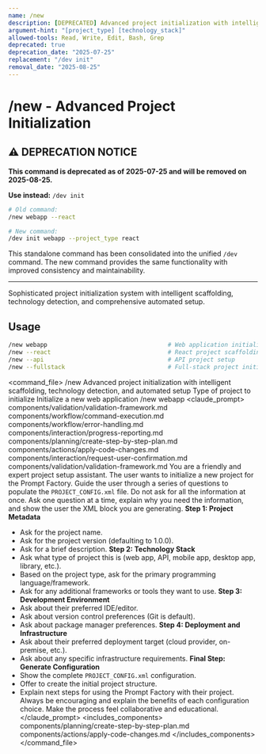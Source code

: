 ```yaml
---
name: /new
description: [DEPRECATED] Advanced project initialization with intelligent scaffolding, technology detection, and automated setup - use /dev init instead
argument-hint: "[project_type] [technology_stack]"
allowed-tools: Read, Write, Edit, Bash, Grep
deprecated: true
deprecation_date: "2025-07-25"
replacement: "/dev init"
removal_date: "2025-08-25"
---
```

# /new - Advanced Project Initialization

## ⚠️ DEPRECATION NOTICE

**This command is deprecated as of 2025-07-25 and will be removed on 2025-08-25.**

**Use instead:** `/dev init`

```bash
# Old command:
/new webapp --react

# New command:
/dev init webapp --project_type react
```

This standalone command has been consolidated into the unified `/dev` command. The new command provides the same functionality with improved consistency and maintainability.

---

Sophisticated project initialization system with intelligent scaffolding, technology detection, and comprehensive automated setup.
## Usage
```bash
/new webapp                                  # Web application initialization
/new --react                                 # React project scaffolding
/new --api                                   # API project setup
/new --fullstack                             # Full-stack project initialization
```
<command_file>
  <metadata>
    <n>/new</n>
    <purpose>Advanced project initialization with intelligent scaffolding, technology detection, and automated setup</purpose>
    <usage>
      <![CDATA[
      /new [project_type]
      ]]>
    </usage>
  </metadata>
  <arguments>
    <argument name="project_type" type="string" required="false" default="webapp">
      <description>Type of project to initialize</description>
    </argument>
  </arguments>
  <examples>
    <example>
      <description>Initialize a new web application</description>
      <usage>/new webapp</usage>
    </example>
  </examples>
  <claude_prompt>
    <prompt>
      <!-- Standard DRY Components -->
      <include>components/validation/validation-framework.md</include>
      <include>components/workflow/command-execution.md</include>
      <include>components/workflow/error-handling.md</include>
      <include>components/interaction/progress-reporting.md</include>
      <!-- Command-specific components -->
      <include>components/planning/create-step-by-step-plan.md</include>
      <include>components/actions/apply-code-changes.md</include>
      <include>components/interaction/request-user-confirmation.md</include>
      <include>components/validation/validation-framework.md</include>
You are a friendly and expert project setup assistant. The user wants to initialize a new project for the Prompt Factory.
Guide the user through a series of questions to populate the `PROJECT_CONFIG.xml` file. Do not ask for all the information at once. Ask one question at a time, explain why you need the information, and show the user the XML block you are generating.
**Step 1: Project Metadata**
- Ask for the project name.
- Ask for the project version (defaulting to 1.0.0).
- Ask for a brief description.
**Step 2: Technology Stack**
- Ask what type of project this is (web app, API, mobile app, desktop app, library, etc.).
- Based on the project type, ask for the primary programming language/framework.
- Ask for any additional frameworks or tools they want to use.
**Step 3: Development Environment**
- Ask about their preferred IDE/editor.
- Ask about version control preferences (Git is default).
- Ask about package manager preferences.
**Step 4: Deployment and Infrastructure**
- Ask about their preferred deployment target (cloud provider, on-premise, etc.).
- Ask about any specific infrastructure requirements.
**Final Step: Generate Configuration**
- Show the complete `PROJECT_CONFIG.xml` configuration.
- Offer to create the initial project structure.
- Explain next steps for using the Prompt Factory with their project.
Always be encouraging and explain the benefits of each configuration choice. Make the process feel collaborative and educational.
    </prompt>
  </claude_prompt>
  <dependencies>
    <includes_components>
      <component>components/planning/create-step-by-step-plan.md</component>
      <component>components/actions/apply-code-changes.md</component>
    </includes_components>
  </dependencies>
</command_file> 